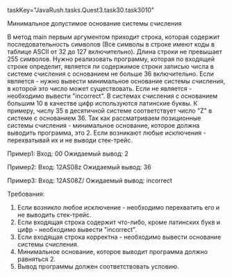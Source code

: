 taskKey="JavaRush.tasks.Quest3.task30.task3010"

Минимальное допустимое основание системы счисления

В метод main первым аргументом приходит строка, которая содержит последовательность символов (Все символы в
строке имеют коды в таблице ASCII от 32 до 127 включительно). Длина строки не превышает 255 символов. Нужно
реализовать программу, которая по входящей строке определит, является ли содержимое строки записью числа в
системе счисления с основанием не больше 36 включительно. Если является - нужно вывести минимальное
основание системы счисления, в которой это число может существовать. Если не является - необходимо вывести
"incorrect".
В системах счисления с основанием большим 10 в качестве цифр используются латинские буквы. К примеру, числу
35 в десятичной системе соответствует число "Z" в системе с основанием 36. Так как рассматриваем
позиционные системы счисления - минимальное основание, которое должна выводить программа, это 2.
Если возникают любые исключения - перехватывай их и не выводи стек-трейс.

Пример1:
Вход: 00
Ожидаемый вывод: 2

Пример2:
Вход: 12AS08z
Ожидаемый вывод: 36

Пример3:
Вход: 12AS08Z/
Ожидаемый вывод: incorrect


Требования:
1.	Если возникло любое исключение - необходимо перехватить его и не выводить стек-трейс.
2.	Если входящая строка содержит что-либо, кроме латинских букв и цифр - необходимо вывести "incorrect".
3.	Если входящая строка корректна - необходимо вывести основание системы счисления.
4.	Минимальное основание, которое выводит программа должно равняться 2.
5.	Вывод программы должен соответствовать условию.


